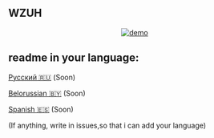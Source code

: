 ## WZUH
<p align="center">
  <a href="https://postimg.cc/fVgy5nnB">
    <img src="https://i.postimg.cc/TPTbdfkM/Utool-20250518-154454559.png" alt="demo" />
  </a>
</p>

## readme in your language:
[Русский 🇷🇺](./readmelang/README.ru.md) (Soon)

[Belorussian 🇧🇾](./readmelang/README.by.md) (Soon)

[Spanish 🇪🇸](./readmelang/README.es.md) (Soon)

(If anything, write in issues,so that i can add your language)
